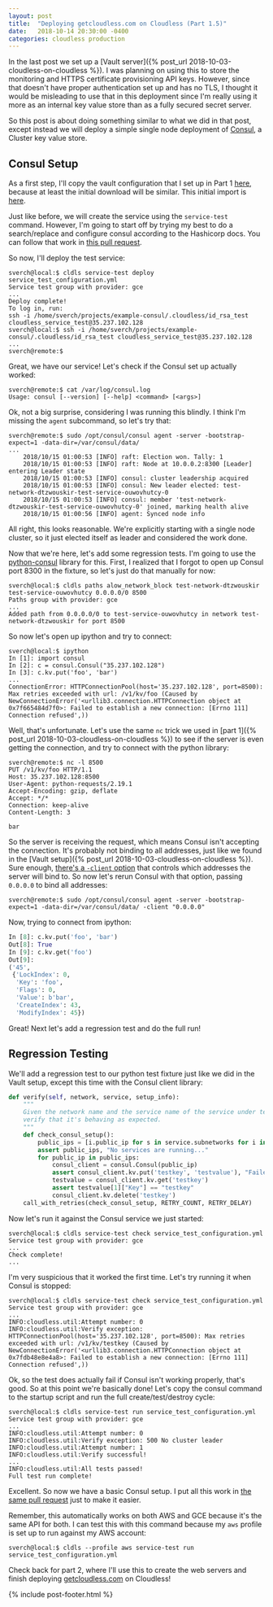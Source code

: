 ```yaml
---
layout: post
title:  "Deploying getcloudless.com on Cloudless (Part 1.5)"
date:   2018-10-14 20:30:00 -0400
categories: cloudless production
---
```

In the last post we set up a [Vault server]({% post_url
2018-10-03-cloudless-on-cloudless %}). I was planning on using this to store the
monitoring and HTTPS certificate provisioning API keys. However, since that
doesn't have proper authentication set up and has no TLS, I thought it would be
misleading to use that in this deployment since I'm really using it more as an
internal key value store than as a fully secured secret server.

So this post is about doing something similar to what we did in that post,
except instead we will deploy a simple single node deployment of
[Consul](https://www.consul.io/), a Cluster key value store.

## Consul Setup

As a first step, I'll copy the vault configuration that I set up in Part 1
[here](https://github.com/getcloudless/example-vault), because at least the
initial download will be similar. This initial import is
[here](https://github.com/getcloudless/example-consul/pull/1).

Just like before, we will create the service using the `service-test` command.
However, I'm going to start off by trying my best to do a search/replace and
configure consul according to the Hashicorp docs. You can follow that work in
[this pull request](https://github.com/getcloudless/example-consul/pull/2).

So now, I'll deploy the test service:

```shell
sverch@local:$ cldls service-test deploy service_test_configuration.yml
Service test group with provider: gce
...
Deploy complete!
To log in, run:
ssh -i /home/sverch/projects/example-consul/.cloudless/id_rsa_test cloudless_service_test@35.237.102.128
sverch@local:$ ssh -i /home/sverch/projects/example-consul/.cloudless/id_rsa_test cloudless_service_test@35.237.102.128
...
sverch@remote:$
```

Great, we have our service!  Let's check if the Consul set up actually worked:

```shell
sverch@remote:$ cat /var/log/consul.log
Usage: consul [--version] [--help] <command> [<args>]
```

Ok, not a big surprise, considering I was running this blindly.  I think I'm
missing the `agent` subcommand, so let's try that:

```shell
sverch@remote:$ sudo /opt/consul/consul agent -server -bootstrap-expect=1 -data-dir=/var/consul/data/
...
    2018/10/15 01:00:53 [INFO] raft: Election won. Tally: 1
    2018/10/15 01:00:53 [INFO] raft: Node at 10.0.0.2:8300 [Leader] entering Leader state
    2018/10/15 01:00:53 [INFO] consul: cluster leadership acquired
    2018/10/15 01:00:53 [INFO] consul: New leader elected: test-network-dtzwouskir-test-service-ouwovhutcy-0
    2018/10/15 01:00:53 [INFO] consul: member 'test-network-dtzwouskir-test-service-ouwovhutcy-0' joined, marking health alive
    2018/10/15 01:00:56 [INFO] agent: Synced node info
```

All right, this looks reasonable. We're explicitly starting with a single node
cluster, so it just elected itself as leader and considered the work done.

Now that we're here, let's add some regression tests. I'm going to use the
[python-consul](https://github.com/cablehead/python-consul) library for this.
First, I realized that I forgot to open up Consul port 8300 in the fixture, so
let's just do that manually for now:

```shell
sverch@local:$ cldls paths alow_network_block test-network-dtzwouskir test-service-ouwovhutcy 0.0.0.0/0 8500
Paths group with provider: gce
...
Added path from 0.0.0.0/0 to test-service-ouwovhutcy in network test-network-dtzwouskir for port 8500
```

So now let's open up ipython and try to connect:

```shell
sverch@local:$ ipython
In [1]: import consul
In [2]: c = consul.Consul("35.237.102.128")
In [3]: c.kv.put('foo', 'bar')
...
ConnectionError: HTTPConnectionPool(host='35.237.102.128', port=8500): Max retries exceeded with url: /v1/kv/foo (Caused by NewConnectionError('<urllib3.connection.HTTPConnection object at 0x7f665484d7f0>: Failed to establish a new connection: [Errno 111] Connection refused',))
```

Well, that's unfortunate. Let's use the same `nc` trick we used in [part 1]({%
post_url 2018-10-03-cloudless-on-cloudless %}) to see if the server is even
getting the connection, and try to connect with the python library:

```shell
sverch@remote:$ nc -l 8500
PUT /v1/kv/foo HTTP/1.1
Host: 35.237.102.128:8500
User-Agent: python-requests/2.19.1
Accept-Encoding: gzip, deflate
Accept: */*
Connection: keep-alive
Content-Length: 3

bar
```

So the server is receiving the request, which means Consul isn't accepting the
connection. It's probably not binding to all addresses, just like we found in
the [Vault setup]({% post_url 2018-10-03-cloudless-on-cloudless %}). Sure
enough, [there's a `-client`
option](https://www.consul.io/docs/agent/options.html#_client) that controls
which addresses the server will bind to. So now let's rerun Consul with that
option, passing `0.0.0.0` to bind all addresses:

```shell
sverch@remote:$ sudo /opt/consul/consul agent -server -bootstrap-expect=1 -data-dir=/var/consul/data/ -client "0.0.0.0"
```

Now, trying to connect from ipython:

```python
In [8]: c.kv.put('foo', 'bar')
Out[8]: True
In [9]: c.kv.get('foo')
Out[9]:
('45',
 {'LockIndex': 0,
  'Key': 'foo',
  'Flags': 0,
  'Value': b'bar',
  'CreateIndex': 43,
  'ModifyIndex': 45})
```

Great!  Next let's add a regression test and do the full run!

## Regression Testing

We'll add a regression test to our python test fixture just like we did in the
Vault setup, except this time with the Consul client library:

```python
def verify(self, network, service, setup_info):
    """
    Given the network name and the service name of the service under test,
    verify that it's behaving as expected.
    """
    def check_consul_setup():
        public_ips = [i.public_ip for s in service.subnetworks for i in s.instances]
        assert public_ips, "No services are running..."
        for public_ip in public_ips:
            consul_client = consul.Consul(public_ip)
            assert consul_client.kv.put('testkey', 'testvalue'), "Failed to put test key!"
            testvalue = consul_client.kv.get('testkey')
            assert testvalue[1]["Key"] == "testkey"
            consul_client.kv.delete('testkey')
    call_with_retries(check_consul_setup, RETRY_COUNT, RETRY_DELAY)
```

Now let's run it against the Consul service we just started:

```shell
sverch@local:$ cldls service-test check service_test_configuration.yml
Service test group with provider: gce
...
Check complete!
...
```

I'm very suspicious that it worked the first time. Let's try running it when
Consul is stopped:

```shell
sverch@local:$ cldls service-test check service_test_configuration.yml
Service test group with provider: gce
...
INFO:cloudless.util:Attempt number: 0
INFO:cloudless.util:Verify exception: HTTPConnectionPool(host='35.237.102.128', port=8500): Max retries exceeded with url: /v1/kv/testkey (Caused by NewConnectionError('<urllib3.connection.HTTPConnection object at 0x7fdb48e8e4a8>: Failed to establish a new connection: [Errno 111] Connection refused',))
```

Ok, so the test does actually fail if Consul isn't working properly, that's
good. So at this point we're basically done! Let's copy the consul command to
the startup script and run the full create/test/destroy cycle:

```shell
sverch@local:$ cldls service-test run service_test_configuration.yml
Service test group with provider: gce
...
INFO:cloudless.util:Attempt number: 0
INFO:cloudless.util:Verify exception: 500 No cluster leader
INFO:cloudless.util:Attempt number: 1
INFO:cloudless.util:Verify successful!
...
INFO:cloudless.util:All tests passed!
Full test run complete!
```

Excellent. So now we have a basic Consul setup. I put all this work in [the same
pull request](https://github.com/getcloudless/example-consul/pull/2) just to
make it easier.

Remember, this automatically works on both AWS and GCE because it's the same API
for both. I can test this with this command because my `aws` profile is set up
to run against my AWS account:

```shell
sverch@local:$ cldls --profile aws service-test run service_test_configuration.yml
```

Check back for part 2, where I'll use this to create the web servers and finish
deploying [getcloudless.com](https://getcloudless.com) on Cloudless!

{% include post-footer.html %}
